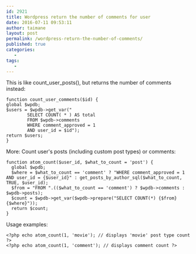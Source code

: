 ```yaml
---
id: 2921
title: Wordpress return the number of comments for user
date: 2016-07-11 09:53:11
author: taimane
layout: post
permalink: /wordpress-return-the-number-of-comments/
published: true
categories:
   -
tags:
   -
---
```

This is like count_user_posts(), but returns the number of comments instead:

```
function count_user_comments($id) {
global $wpdb;
$users = $wpdb->get_var("
        SELECT COUNT( * ) AS total
        FROM $wpdb->comments
        WHERE comment_approved = 1 
        AND user_id = $id");
return $users;
}
```

More: Count user's posts (including custom post types) or comments:

```
function atom_count($user_id, $what_to_count = 'post') {
  global $wpdb;    
  $where = $what_to_count == 'comment' ? "WHERE comment_approved = 1 AND user_id = {$user_id}" : get_posts_by_author_sql($what_to_count, TRUE, $user_id);
  $from = "FROM ".(($what_to_count == 'comment') ? $wpdb->comments : $wpdb->posts);    
  $count = $wpdb->get_var($wpdb->prepare("SELECT COUNT(*) {$from} {$where}"));
  return $count;
}
```

Usage examples:
```
<?php echo atom_count(1, 'movie'); // displays 'movie' post type count ?>
<?php echo atom_count(1, 'comment'); // displays comment count ?>
```
